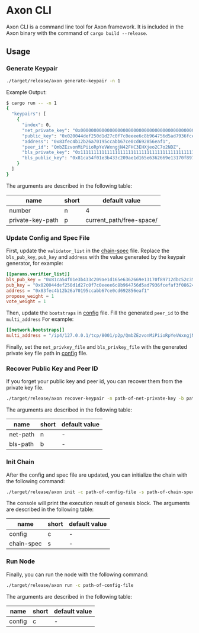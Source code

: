 # Axon CLI

Axon CLI is a command line tool for Axon framework. It is included in the Axon binary with the command of `cargo build --release`.

## Usage

### Generate Keypair

```bash
./target/release/axon generate-keypair -n 1
```

Example Output:

```bash
$ cargo run -- -n 1
{
  "keypairs": [
    {
      "index": 0,
      "net_private_key": "0x0000000000000000000000000000000000000000000000000000000000000000",
      "public_key": "0x020044def250d1d27c0f7c0eeee6c8b964756d5ad7936fcefaf3f086245ddb9c9c",
      "address": "0x83fec4b12b26a70195ccabb67ce0cd692856eaf1",
      "peer_id": "QmbZEzvonMiPiioRpYeVWxngjN42FHC3EHXjeo2C7o2NDZ",
      "bls_private_key": "0x1111111111111111111111111111111111111111111111111111111111111111",
      "bls_public_key": "0x81ca54f01e3b433c209ae1d165e6362669e13170f89712dbc52c3572901d025ecc206a43c4b25f58388189f74587a7d"
    }
  ]
}
```

The arguments are described in the following table:

| name | short | default value |
|--|--|--|
| number | n | 4 |
| private-key-path | p | current_path/free-space/ |

### Update Config and Spec File

First, update the `validator_list` in the [chain-spec](../../devtools/chain/specs/single_node/chain-spec.toml) file. Replace the `bls_pub_key`, `pub_key` and `address` with the value generated by the keypair generator, for example:

```toml
[[params.verifier_list]]
bls_pub_key = "0x81ca54f01e3b433c209ae1d165e6362669e13170f89712dbc52c3572901d025ecc206a43c4b25f58388189f74587a7d"
pub_key = "0x020044def250d1d27c0f7c0eeee6c8b964756d5ad7936fcefaf3f086245ddb9c9c"
address = "0x83fec4b12b26a70195ccabb67ce0cd692856eaf1"
propose_weight = 1
vote_weight = 1
```

Then, update the `bootstraps` in [config](../chain/config.toml) file. Fill the generated `peer_id` to the `multi_address` For example:

```toml
[[network.bootstraps]]
multi_address = "/ip4/127.0.0.1/tcp/8001/p2p/QmbZEzvonMiPiioRpYeVWxngjN42FHC3EHXjeo2C7o2NDZ"
```

Finally, set the `net_privkey_file` and `bls_privkey_file` with the generated private key file path in [config](../../devtools/chain/config.toml) file.

### Recover Public Key and Peer ID

If you forget your public key and peer id, you can recover them from the private key file.

```bash
./target/release/axon recover-keypair -n path-of-net-private-key -b path-of-bls-private-key
```

The arguments are described in the following table:

| name | short | default value |
|--|--|--|
| net-path | n | - |
| bls-path | b | - |

### Init Chain

After the config and spec file are updated, you can initialize the chain with the following command:

```bash
./target/release/axon init -c path-of-config-file -s path-of-chain-spec-file
```
The console will print the execution result of genesis block. The arguments are described in the following table:

| name | short | default value |
|--|--|--|
| config | c | - |
| chain-spec | s | - |

### Run Node

Finally, you can run the node with the following command:

```bash
./target/release/axon run -c path-of-config-file
```

The arguments are described in the following table:

| name | short | default value |
|--|--|--|
| config | c | - |
